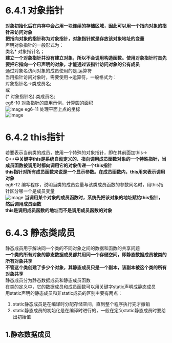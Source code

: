 # 6.4.1 对象指针
**对象初始化后在内存中会占用一块连续的存储区域，因此可以用一个指向对象的指针来访问对象**  
**把指向对象的指针称为对象指针，对象指针就是存放该对象地址的变量**  
声明对象指针的一般形式为：  
类名* 对象指针名；  
**建立一个对象指针并没有建立对象，所以不会调用构造函数。使用对象指针时首先要把它指向一个已声明的对象，才能通过该指针访问对象的公有成员**  
通过对象名访问对象的成员使用的是.运算符  
当用指针访问对象时，需要使用->运算符，一般格式为：  
对象指针名->类成员名;  
或  
(* 对象指针名).类成员名;  
eg6-10 对象指针的应用示例，计算圆的面积  
![image](https://user-images.githubusercontent.com/77609544/113070873-272a5480-91f6-11eb-8fb9-39fe92ca0612.png)
eg6-11 处理平面上点的坐标  
![image](https://user-images.githubusercontent.com/77609544/113071179-ce0ef080-91f6-11eb-8fd9-80eabb04e4fd.png)
# 6.4.2 this指针
若要表示当前类的成员，使用一个特殊的对象指针，即在其前面加this->  
**C++中关键字this是系统自动定义的、指向调用成员函数对象的一个特殊指针，当成员函数被调用时都向调用它的对象传递一个this指针**  
**this指针对所有成员函数来说是一个显示参数。在成员函数内，this用来表示调用对象**  
eg6-12 编写程序，说明当类的成员变量与该类成员函数的参数同名时，用this指针区分哪一个是成员变量  
![image](https://user-images.githubusercontent.com/77609544/113071833-2b577180-91f8-11eb-8b54-7245d5a6cd87.png)
**当调用某个对象的成员函数时，系统先把该对象的地址赋给this指针，然后调用成员函数**  
**this是调用成员函数的地址而不是调用成员函数的对象**  
# 6.4.3 静态类成员
静态成员用于解决同一个类的不同对象之间的数据和函数的共享问题  
**一个类的所有对象的静态数据成员都共用同一个存储空间，即静态数据成员被类的所有对象共享**  
**不管这个类创建了多少个对象，其静态成员只是一个副本，该副本被这个类的所有对象共享**  
静态成员分为静态数据成员和静态成员函数  
在类的定义中，它的数据成员和成员函数可以用关键字static声明成静态成员  
用static声明的静态成员和非static成员的区别主要有两点：  
1. static静态成员是在编译时分配存储空间，直到整个程序执行完才撤销
2. static静态成员的初始化是在编译时进行的，一般在定义static静态成员时要给出初始值
## 1.静态数据成员
